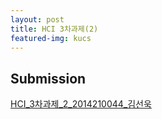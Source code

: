 ```yaml
---
layout: post
title: HCI 3차과제(2)
featured-img: kucs
---
```


## Submission


[HCI_3차과제_2_2014210044_김선욱](/assets/files/resume.zip)